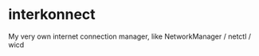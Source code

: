 interkonnect
============

My very own internet connection manager, like NetworkManager / netctl / wicd
